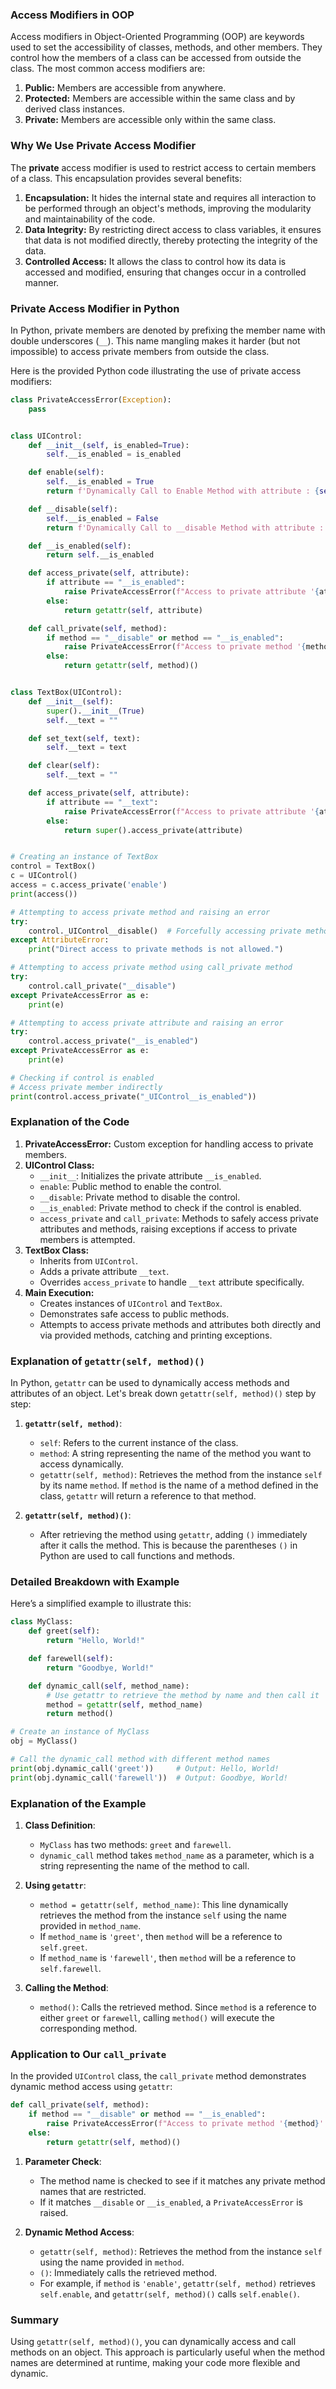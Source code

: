 ### Access Modifiers in OOP

Access modifiers in Object-Oriented Programming (OOP) are keywords used to set the accessibility of classes, methods, and other members. They control how the members of a class can be accessed from outside the class. The most common access modifiers are:

1. **Public:** Members are accessible from anywhere.
2. **Protected:** Members are accessible within the same class and by derived class instances.
3. **Private:** Members are accessible only within the same class.

### Why We Use Private Access Modifier

The **private** access modifier is used to restrict access to certain members of a class. This encapsulation provides several benefits:

1. **Encapsulation:** It hides the internal state and requires all interaction to be performed through an object's methods, improving the modularity and maintainability of the code.
2. **Data Integrity:** By restricting direct access to class variables, it ensures that data is not modified directly, thereby protecting the integrity of the data.
3. **Controlled Access:** It allows the class to control how its data is accessed and modified, ensuring that changes occur in a controlled manner.

### Private Access Modifier in Python

In Python, private members are denoted by prefixing the member name with double underscores (`__`). This name mangling makes it harder (but not impossible) to access private members from outside the class.

Here is the provided Python code illustrating the use of private access modifiers:

```python
class PrivateAccessError(Exception):
    pass


class UIControl:
    def __init__(self, is_enabled=True):
        self.__is_enabled = is_enabled

    def enable(self):
        self.__is_enabled = True
        return f'Dynamically Call to Enable Method with attribute : {self.__is_enabled}'

    def __disable(self):
        self.__is_enabled = False
        return f'Dynamically Call to __disable Method with attribute : {self.__is_enabled}'

    def __is_enabled(self):
        return self.__is_enabled

    def access_private(self, attribute):
        if attribute == "__is_enabled":
            raise PrivateAccessError(f"Access to private attribute '{attribute}' is not allowed.")
        else:
            return getattr(self, attribute)

    def call_private(self, method):
        if method == "__disable" or method == "__is_enabled":
            raise PrivateAccessError(f"Access to private method '{method}' is not allowed.")
        else:
            return getattr(self, method)()


class TextBox(UIControl):
    def __init__(self):
        super().__init__(True)
        self.__text = ""

    def set_text(self, text):
        self.__text = text

    def clear(self):
        self.__text = ""

    def access_private(self, attribute):
        if attribute == "__text":
            raise PrivateAccessError(f"Access to private attribute '{attribute}' is not allowed.")
        else:
            return super().access_private(attribute)


# Creating an instance of TextBox
control = TextBox()
c = UIControl()
access = c.access_private('enable')
print(access())

# Attempting to access private method and raising an error
try:
    control._UIControl__disable()  # Forcefully accessing private method
except AttributeError:
    print("Direct access to private methods is not allowed.")

# Attempting to access private method using call_private method
try:
    control.call_private("__disable")
except PrivateAccessError as e:
    print(e)

# Attempting to access private attribute and raising an error
try:
    control.access_private("__is_enabled")
except PrivateAccessError as e:
    print(e)

# Checking if control is enabled
# Access private member indirectly
print(control.access_private("_UIControl__is_enabled"))
```

### Explanation of the Code

1. **PrivateAccessError:** Custom exception for handling access to private members.
2. **UIControl Class:**
   - `__init__`: Initializes the private attribute `__is_enabled`.
   - `enable`: Public method to enable the control.
   - `__disable`: Private method to disable the control.
   - `__is_enabled`: Private method to check if the control is enabled.
   - `access_private` and `call_private`: Methods to safely access private attributes and methods, raising exceptions if access to private members is attempted.
3. **TextBox Class:**
   - Inherits from `UIControl`.
   - Adds a private attribute `__text`.
   - Overrides `access_private` to handle `__text` attribute specifically.
4. **Main Execution:**
   - Creates instances of `UIControl` and `TextBox`.
   - Demonstrates safe access to public methods.
   - Attempts to access private methods and attributes both directly and via provided methods, catching and printing exceptions.

### Explanation of `getattr(self, method)()`

In Python, `getattr` can be used to dynamically access methods and attributes of an object. Let's break down `getattr(self, method)()` step by step:

1. **`getattr(self, method)`**:
   - `self`: Refers to the current instance of the class.
   - `method`: A string representing the name of the method you want to access dynamically.
   - `getattr(self, method)`: Retrieves the method from the instance `self` by its name `method`. If `method` is the name of a method defined in the class, `getattr` will return a reference to that method.

2. **`getattr(self, method)()`**:
   - After retrieving the method using `getattr`, adding `()` immediately after it calls the method. This is because the parentheses `()` in Python are used to call functions and methods.

### Detailed Breakdown with Example

Here’s a simplified example to illustrate this:

```python
class MyClass:
    def greet(self):
        return "Hello, World!"

    def farewell(self):
        return "Goodbye, World!"

    def dynamic_call(self, method_name):
        # Use getattr to retrieve the method by name and then call it
        method = getattr(self, method_name)
        return method()

# Create an instance of MyClass
obj = MyClass()

# Call the dynamic_call method with different method names
print(obj.dynamic_call('greet'))     # Output: Hello, World!
print(obj.dynamic_call('farewell'))  # Output: Goodbye, World!
```

### Explanation of the Example

1. **Class Definition**:
   - `MyClass` has two methods: `greet` and `farewell`.
   - `dynamic_call` method takes `method_name` as a parameter, which is a string representing the name of the method to call.

2. **Using `getattr`**:
   - `method = getattr(self, method_name)`: This line dynamically retrieves the method from the instance `self` using the name provided in `method_name`.
   - If `method_name` is `'greet'`, then `method` will be a reference to `self.greet`.
   - If `method_name` is `'farewell'`, then `method` will be a reference to `self.farewell`.

3. **Calling the Method**:
   - `method()`: Calls the retrieved method. Since `method` is a reference to either `greet` or `farewell`, calling `method()` will execute the corresponding method.

### Application to Our  `call_private`

In the provided `UIControl` class, the `call_private` method demonstrates dynamic method access using `getattr`:

```python
def call_private(self, method):
    if method == "__disable" or method == "__is_enabled":
        raise PrivateAccessError(f"Access to private method '{method}' is not allowed.")
    else:
        return getattr(self, method)()
```

1. **Parameter Check**:
   - The method name is checked to see if it matches any private method names that are restricted.
   - If it matches `__disable` or `__is_enabled`, a `PrivateAccessError` is raised.

2. **Dynamic Method Access**:
   - `getattr(self, method)`: Retrieves the method from the instance `self` using the name provided in `method`.
   - `()`: Immediately calls the retrieved method.
   - For example, if `method` is `'enable'`, `getattr(self, method)` retrieves `self.enable`, and `getattr(self, method)()` calls `self.enable()`.

### Summary

Using `getattr(self, method)()`, you can dynamically access and call methods on an object. This approach is particularly useful when the method names are determined at runtime, making your code more flexible and dynamic.